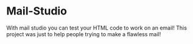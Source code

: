 # Mail-Studio
With mail studio you can test your HTML code to work on an email! This project was just to help people trying to make a flawless mail!
